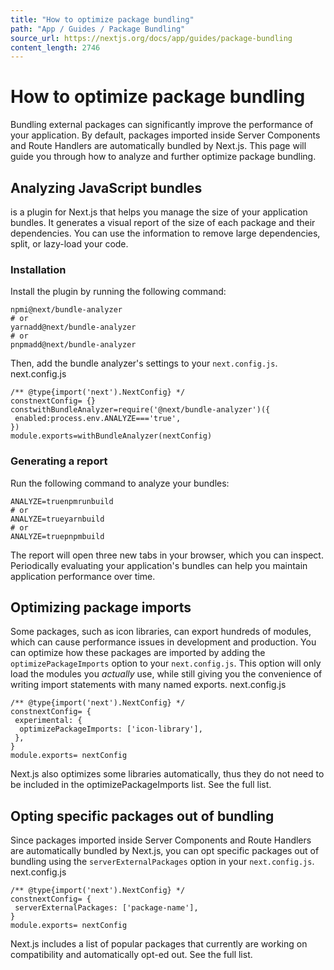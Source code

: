 ```yaml
---
title: "How to optimize package bundling"
path: "App / Guides / Package Bundling"
source_url: https://nextjs.org/docs/app/guides/package-bundling
content_length: 2746
---
```


# How to optimize package bundling
Bundling external packages can significantly improve the performance of your application. By default, packages imported inside Server Components and Route Handlers are automatically bundled by Next.js. This page will guide you through how to analyze and further optimize package bundling. 
## Analyzing JavaScript bundles
is a plugin for Next.js that helps you manage the size of your application bundles. It generates a visual report of the size of each package and their dependencies. You can use the information to remove large dependencies, split, or lazy-load your code.
### Installation
Install the plugin by running the following command:
```
npmi@next/bundle-analyzer
# or
yarnadd@next/bundle-analyzer
# or
pnpmadd@next/bundle-analyzer
```

Then, add the bundle analyzer's settings to your `next.config.js`.
next.config.js
```
/** @type{import('next').NextConfig} */
constnextConfig= {}
constwithBundleAnalyzer=require('@next/bundle-analyzer')({
 enabled:process.env.ANALYZE==='true',
})
module.exports=withBundleAnalyzer(nextConfig)
```

### Generating a report
Run the following command to analyze your bundles:
```
ANALYZE=truenpmrunbuild
# or
ANALYZE=trueyarnbuild
# or
ANALYZE=truepnpmbuild
```

The report will open three new tabs in your browser, which you can inspect. Periodically evaluating your application's bundles can help you maintain application performance over time.
## Optimizing package imports
Some packages, such as icon libraries, can export hundreds of modules, which can cause performance issues in development and production.
You can optimize how these packages are imported by adding the `optimizePackageImports` option to your `next.config.js`. This option will only load the modules you _actually_ use, while still giving you the convenience of writing import statements with many named exports.
next.config.js
```
/** @type{import('next').NextConfig} */
constnextConfig= {
 experimental: {
  optimizePackageImports: ['icon-library'],
 },
}
module.exports= nextConfig
```

Next.js also optimizes some libraries automatically, thus they do not need to be included in the optimizePackageImports list. See the full list.
## Opting specific packages out of bundling
Since packages imported inside Server Components and Route Handlers are automatically bundled by Next.js, you can opt specific packages out of bundling using the `serverExternalPackages` option in your `next.config.js`.
next.config.js
```
/** @type{import('next').NextConfig} */
constnextConfig= {
 serverExternalPackages: ['package-name'],
}
module.exports= nextConfig
```

Next.js includes a list of popular packages that currently are working on compatibility and automatically opt-ed out. See the full list.
